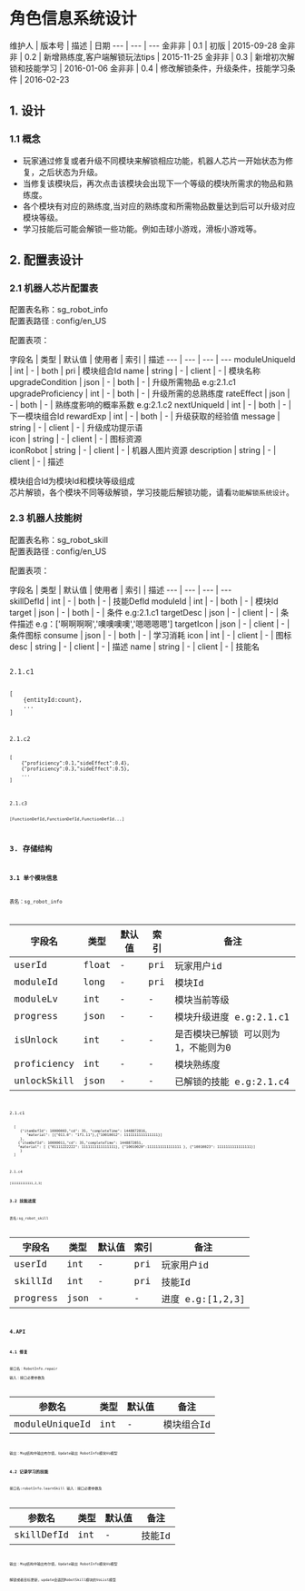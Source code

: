 角色信息系统设计
================

维护人 | 版本号 | 描述 | 日期
--- | --- | ---
金非非 | 0.1 | 初版 | 2015-09-28
金非非 | 0.2 | 新增熟练度,客户端解锁玩法tips | 2015-11-25
金非非 | 0.3 | 新增初次解锁和技能学习 | 2016-01-06
金非非 | 0.4 | 修改解锁条件，升级条件，技能学习条件 | 2016-02-23

## 1. 设计   
### 1.1 概念
* 玩家通过修复或者升级不同模块来解锁相应功能，机器人芯片一开始状态为修复，之后状态为升级。
* 当修复该模块后，再次点击该模块会出现下一个等级的模块所需求的物品和熟练度。
* 各个模块有对应的熟练度,当对应的熟练度和所需物品数量达到后可以升级对应模块等级。
* 学习技能后可能会解锁一些功能。例如击球小游戏，滑板小游戏等。

## 2. 配置表设计
### 2.1 机器人芯片配置表

配置表名称：sg_robot_info   
配置表路径 : config/en_US  

配置表项：

字段名 | 类型 | 默认值 | 使用者 | 索引 | 描述 
--- | --- | --- | --- 
moduleUniqueId | int | - | both | pri | 模块组合Id
name | string | - | client | - | 模块名称
upgradeCondition | json | - | both | - | 升级所需物品 e.g:2.1.c1
upgradeProficiency | int | - | both | - | 升级所需的总熟练度
rateEffect | json | - | both | - | 熟练度影响的概率系数 e.g:2.1.c2 
nextUniqueId | int | - | both | - | 下一模块组合Id
rewardExp | int | - | both | - | 升级获取的经验值
message | string | - | client | - | 升级成功提示语   
icon | string | - | client | - | 图标资源    
iconRobot | string | - | client | - | 机器人图片资源
description | string | - | client | - | 描述

模块组合Id为模块Id和模块等级组成   
芯片解锁，各个模块不同等级解锁，学习技能后解锁功能，请看`功能解锁系统设计`。

### 2.3 机器人技能树
配置表名称：sg_robot_skill  
配置表路径 : config/en_US  

配置表项：

字段名 | 类型 | 默认值 | 使用者 | 索引 | 描述 
--- | --- | --- | ---  
skillDefId | int | - | both | - | 技能DefId
moduleId | int | - | both | - | 模块Id
target | json | - | both | - | 条件 e.g:2.1.c1
targetDesc | json | - | client | - | 条件描述 e.g：['啊啊啊啊','噢噢噢噢','嗯嗯嗯嗯']
targetIcon | json | - | client | - | 条件图标
consume | json | - | both | - | 学习消耗
icon | int | - | client | - | 图标
desc | string | - | client | - | 描述
name | string | - | client | - | 技能名

<code>
2.1.c1

	[
        {entityId:count},
        ...
    ]

<code>
2.1.c2

    [
        {"proficiency":0.1,"sideEffect":0.4},
        {"proficiency":0.3,"sideEffect":0.5},
        ...
    ]

<code>
2.1.c3

	[FunctionDefId,FunctionDefId,FunctionDefId...]

## 3. 存储结构
### 3.1 单个模块信息
表名：sg_robot_info

字段名	 | 类型 | 默认值 | 索引 | 备注 
--- | --- | --- | --- | ---
userId | float | - | pri | 玩家用户id
moduleId | long | - | pri | 模块Id
moduleLv | int | - | - | 模块当前等级
progress | json | - | - | 模块升级进度 e.g:2.1.c1
isUnlock | int | - | - | 是否模块已解锁 可以则为1，不能则为0
proficiency | int | - | - | 模块熟练度 
unlockSkill | json | - | - | 已解锁的技能 e.g:2.1.c4

<code>
2.1.c1

	
      [ 
         {"itemDefId": 10000003,"cd": 35, "completeTime": 1448872816, 
			"material": [{"011.0": "1f1.11"},{"10010012": 1111111111111111}]
		 }, 
		{"itemDefId": 10000011,"cd": 35,"completeTime": 1448872851,
		"material": [ {"01111222222": 1111111111111111}, {"10010020":1111111111111111 }, {"10010023": 1111111111111111}]  
         } 
      ]

    
<code>
2.1.c4

	[111111111111,2,3]

### 3.2 技能进度
表名:sg_robot_skill

字段名	 | 类型 | 默认值 | 索引 | 备注 
--- | --- | --- | --- | ---
userId | int | - | pri | 玩家用户id
skillId | int | - | pri | 技能Id
progress | json | - | - | 进度 e.g:[1,2,3]

## 4.API
### 4.1 修复
接口名：RobotInfo.repair   
输入：接口必要参数及

参数名 | 类型 | 默认值 | 备注
--- | --- | --- | ---
moduleUniqueId | int | - | 模块组合Id
输出：Msg结构中输出布尔值，Update输出 RobotInfo模块Vo模型

### 4.2 记录学习的技能
接口名:robotInfo.learnSkill
输入：接口必要参数及  

参数名 | 类型 | 默认值 | 备注  
--- | --- | --- | ---  
skillDefId | int | - | 技能Id  
输出：Msg结构中输出布尔值，Update输出 RobotInfo模块Vo模型

解锁或者目标更新，update会返回RobotSkill模块的VoList模型